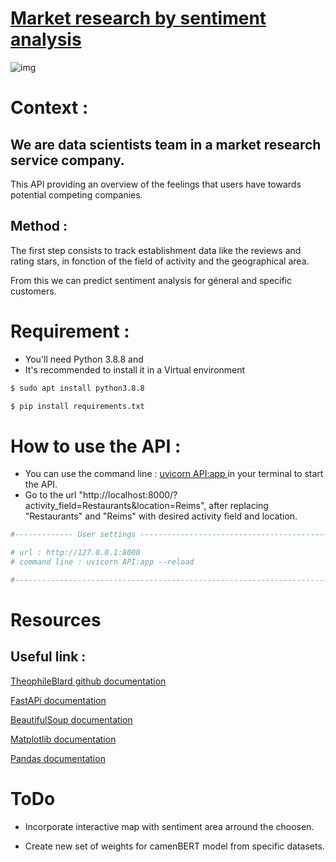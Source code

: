 # <u> Market research by sentiment analysis </u>


![img](https://external-content.duckduckgo.com/iu/?u=http%3A%2F%2Ffondation-valentin-ribet.org%2Fwp-content%2Fuploads%2F2016%2F12%2Flogo-simplon.gif&f=1&nofb=1.png)
 

# Context :

## We are data scientists team in a market research service company. 

 This API providing an overview of the feelings that users have towards potential competing companies.

## Method :

The first step consists to track establishment data like the reviews and rating stars, in fonction of the field of activity and the geographical area. 

From this we can predict sentiment analysis for géneral and specific customers.

# Requirement :

- You'll need Python 3.8.8 and 
- It's recommended to install it in a Virtual environment

```bash
$ sudo apt install python3.8.8

$ pip install requirements.txt
```


# How to use the API :

- You can use the command line : <u> uvicorn API:app </u> in your terminal to start the API.
- Go to the url "http://localhost:8000/?activity_field=Restaurants&location=Reims", after replacing "Restaurants" and "Reims" with desired activity field and location.

```python
#------------- User settings ------------------------------------------------#

# url : http://127.0.0.1:8000
# command line : uvicorn API:app --reload

#-----------------------------------------------------------------------------#

```

# Resources

## Useful link :

[TheophileBlard github documentation ](https://github.com/TheophileBlard/french-sentiment-analysis-with-bert)

[FastAPi documentation](https://fastapi.tiangolo.com/tutorial/first-steps/)

[BeautifulSoup documentation](https://www.crummy.com/software/BeautifulSoup/bs4/doc/)

[Matplotlib documentation](https://matplotlib.org/)

[Pandas documentation ](https://pandas.pydata.org/docs/)


# ToDo 

- Incorporate interactive map with sentiment area arround the choosen. 

- Create new set of weights for camenBERT model from specific datasets.

